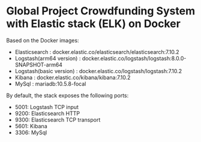 # Global Project Crowdfunding System with Elastic stack (ELK) on Docker

Based on the Docker images:

* Elasticsearch : docker.elastic.co/elasticsearch/elasticsearch:7.10.2
* Logstash(arm64 version) : docker.elastic.co/logstash/logstash:8.0.0-SNAPSHOT-arm64
* Logstash(basic version) : docker.elastic.co/logstash/logstash:7.10.2
* Kibana : docker.elastic.co/kibana/kibana:7.10.2
* MySql : mariadb:10.5.8-focal

By default, the stack exposes the following ports:

* 5001: Logstash TCP input
* 9200: Elasticsearch HTTP
* 9300: Elasticsearch TCP transport
* 5601: Kibana
* 3306: MySql
